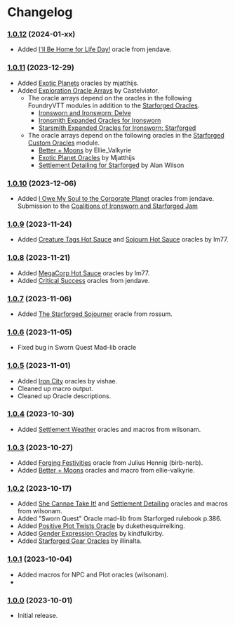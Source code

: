 # Changelog

### [1.0.12](https://github.com/jendave/starforged-custom-oracles/commits/main) (2024-01-xx)
* Added [I'll Be Home for Life Day!](https://jendave.itch.io/ill-be-home-for-life-day) oracle from jendave.

### [1.0.11](https://github.com/jendave/starforged-custom-oracles/commits/main) (2023-12-29)
* Added [Exotic Planets](https://mjatthijs.itch.io/exoticplanetoracles) oracles by mjatthijs.
* Added [Exploration Oracle Arrays](https://castelviator.itch.io/exploration-oracle-arrays) by Castelviator. 
  * The oracle arrays depend on the oracles in the following FoundryVTT modules in addition to the [Starforged Oracles](https://foundryvtt.com/packages/foundry-ironsworn).
    * [Ironsworn and Ironsworn: Delve](https://foundryvtt.com/packages/foundry-ironsworn)
    * [Ironsmith Expanded Oracles for Ironsworn](https://foundryvtt.com/packages/ironsmith-expanded-oracles)
    * [Starsmith Expanded Oracles for Ironsworn: Starforged](https://foundryvtt.com/packages/starsmith-expanded-oracles)
  * The oracle arrays depend on the following oracles in the [Starforged Custom Oracles](https://foundryvtt.com/packages/starforged-custom-oracles) module.
    * [Better + Moons](https://ellie-valkyrie.itch.io/sfbm) by Ellie_Valkyrie
    * [Exotic Planet Oracles](https://mjatthijs.itch.io/exoticplanetoracles) by Mjatthijs
    * [Settlement Detailing for Starforged](https://wilsonam.itch.io/settlement-detailing-for-starforged) by Alan Wilson

### [1.0.10](https://github.com/jendave/starforged-custom-oracles/commits/main) (2023-12-06)
* Added [I Owe My Soul to the Corporate Planet](https://jendave.itch.io/i-owe-my-soul-to-the-corporate-planet) oracles from jendave. Submission to the [Coalitions of Ironsworn and Starforged Jam](https://itch.io/jam/coalitions-of-ironsworn-and-starforged)

### [1.0.9](https://github.com/jendave/starforged-custom-oracles/commits/main) (2023-11-24)

* Added [Creature Tags Hot Sauce](https://abalone-cushion-e6c.notion.site/Creature-Tags-Hot-Sauce-eae6966d71524611a17e68a4d425ba9b) and [Sojourn Hot Sauce](https://abalone-cushion-e6c.notion.site/Soujourn-Hot-Sauce-Oracle-03997a33bea84fa68fa0c61a919fb875) oracles by lm77.

### [1.0.8](https://github.com/jendave/starforged-custom-oracles/commits/main) (2023-11-21)

* Added [MegaCorp Hot Sauce](https://abalone-cushion-e6c.notion.site/MegaCorp-Hot-Sauce-214602dd86d04a5887f6c28ba879660c) oracles by lm77.
* Added [Critical Success](https://jendave.itch.io/critical-successes) oracles from jendave.

### [1.0.7](https://github.com/jendave/starforged-custom-oracles/commits/main) (2023-11-06)

* Added [The Starforged Sojourner](https://rossum.itch.io/the-starforged-sojourner) oracle from rossum.

### [1.0.6](https://github.com/jendave/starforged-custom-oracles/commits/main) (2023-11-05)

* Fixed bug in Sworn Quest Mad-lib oracle

### [1.0.5](https://github.com/jendave/starforged-custom-oracles/commits/main) (2023-11-01)

* Added [Iron City](https://vishae.itch.io/ironcity-district-generator) oracles by vishae.
* Cleaned up macro output.
* Cleaned up Oracle descriptions.

### [1.0.4](https://github.com/jendave/starforged-custom-oracles/commits/main) (2023-10-30)

* Added [Settlement Weather](https://wilsonam.itch.io/settlement-weather-oracles-for-starforged) oracles and macros from wilsonam.

### [1.0.3](https://github.com/jendave/starforged-custom-oracles/commits/main) (2023-10-27)

* Added [Forging Festivities](https://birb-nerb.itch.io/forging-festivities-oracle-starforged) oracle from Julius Hennig (birb-nerb).
* Added [Better + Moons](https://ellie-valkyrie.itch.io/sfbm) oracles and macro from ellie-valkyrie.

### [1.0.2](https://github.com/jendave/starforged-custom-oracles/commits/main) (2023-10-17)

* Added [She Cannae Take It!](https://wilsonam.itch.io/she-cannae-take-it) and [Settlement Detailing](https://wilsonam.itch.io/settlement-detailing-for-starforged) oracles and macros from wilsonam.
* Added "Sworn Quest" Oracle mad-lib from Starforged rulebook p.386.
* Added [Positive Plot Twists Oracle](https://discord.com/channels/437120373436186625/473169644698468352/1128160532113932349) by dukethesquirrelking.
* Added [Gender Expression Oracles](https://gender-oracle.neocities.org) by kindfulkirby.
* Added [Starforged Gear Oracles](https://illinalta.itch.io/starforged-gear-oracle) by illinalta.

### [1.0.1](https://github.com/jendave/starforged-custom-oracles/commits/main) (2023-10-04)

* Added macros for NPC and Plot oracles (wilsonam).
* 
### [1.0.0](https://github.com/jendave/starforged-custom-oracles/commits/main) (2023-10-01)

* Initial release.
